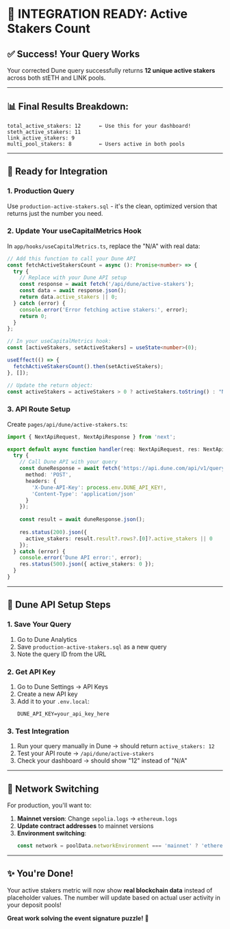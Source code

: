 # 🎉 **INTEGRATION READY: Active Stakers Count**

## ✅ **Success! Your Query Works**

Your corrected Dune query successfully returns **12 unique active stakers** across both stETH and LINK pools.

---

## 📊 **Final Results Breakdown:**

```
total_active_stakers: 12      ← Use this for your dashboard!
steth_active_stakers: 11
link_active_stakers: 9
multi_pool_stakers: 8         ← Users active in both pools
```

---

## 🚀 **Ready for Integration**

### **1. Production Query**
Use `production-active-stakers.sql` - it's the clean, optimized version that returns just the number you need.

### **2. Update Your useCapitalMetrics Hook**

In `app/hooks/useCapitalMetrics.ts`, replace the "N/A" with real data:

```typescript
// Add this function to call your Dune API
const fetchActiveStakersCount = async (): Promise<number> => {
  try {
    // Replace with your Dune API setup
    const response = await fetch('/api/dune/active-stakers');
    const data = await response.json();
    return data.active_stakers || 0;
  } catch (error) {
    console.error('Error fetching active stakers:', error);
    return 0;
  }
};

// In your useCapitalMetrics hook:
const [activeStakers, setActiveStakers] = useState<number>(0);

useEffect(() => {
  fetchActiveStakersCount().then(setActiveStakers);
}, []);

// Update the return object:
const activeStakers = activeStakers > 0 ? activeStakers.toString() : "N/A";
```

### **3. API Route Setup**

Create `pages/api/dune/active-stakers.ts`:

```typescript
import { NextApiRequest, NextApiResponse } from 'next';

export default async function handler(req: NextApiRequest, res: NextApiResponse) {
  try {
    // Call Dune API with your query
    const duneResponse = await fetch('https://api.dune.com/api/v1/query/YOUR_QUERY_ID/execute', {
      method: 'POST',
      headers: {
        'X-Dune-API-Key': process.env.DUNE_API_KEY!,
        'Content-Type': 'application/json'
      }
    });
    
    const result = await duneResponse.json();
    
    res.status(200).json({
      active_stakers: result.result?.rows?.[0]?.active_stakers || 0
    });
  } catch (error) {
    console.error('Dune API error:', error);
    res.status(500).json({ active_stakers: 0 });
  }
}
```

---

## 🔧 **Dune API Setup Steps**

### **1. Save Your Query**
1. Go to Dune Analytics
2. Save `production-active-stakers.sql` as a new query
3. Note the query ID from the URL

### **2. Get API Key**
1. Go to Dune Settings → API Keys
2. Create a new API key
3. Add it to your `.env.local`:
   ```
   DUNE_API_KEY=your_api_key_here
   ```

### **3. Test Integration**
1. Run your query manually in Dune → should return `active_stakers: 12`
2. Test your API route → `/api/dune/active-stakers`
3. Check your dashboard → should show "12" instead of "N/A"

---

## 🎯 **Network Switching**

For production, you'll want to:
1. **Mainnet version**: Change `sepolia.logs` → `ethereum.logs`
2. **Update contract addresses** to mainnet versions
3. **Environment switching**:
   ```typescript
   const network = poolData.networkEnvironment === 'mainnet' ? 'ethereum' : 'sepolia';
   ```

---

## ✨ **You're Done!**

Your active stakers metric will now show **real blockchain data** instead of placeholder values. The number will update based on actual user activity in your deposit pools!

**Great work solving the event signature puzzle!** 🎉
